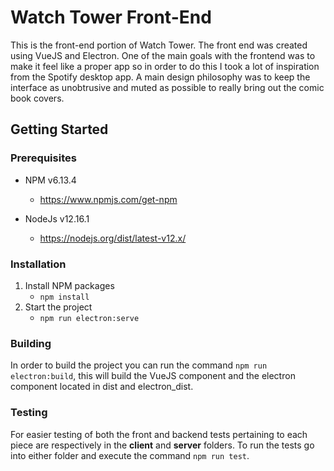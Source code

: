 # Watch Tower Front-End

This is the front-end portion of Watch Tower.  The front end was created using VueJS and Electron.  One of the main goals with the frontend was to make it feel like a proper app so in order to do this I took a lot of inspiration from the Spotify desktop app.  A main design philosophy was to keep the interface as unobtrusive and muted as possible to really bring out the comic book covers.

## Getting Started

### Prerequisites

- NPM v6.13.4

  - https://www.npmjs.com/get-npm

- NodeJs v12.16.1

  - https://nodejs.org/dist/latest-v12.x/


### Installation

1. Install NPM packages
   - `npm install`
2. Start the project
   - `npm run electron:serve `



### Building

In order to build the project you can run the command `npm run electron:build`, this will build the VueJS component and the electron component located in dist and electron_dist.

### Testing

For easier testing of both the front and backend tests pertaining to each piece are respectively in the **client** and **server** folders.  To run the tests go into either folder and execute the command `npm run test`.  